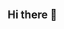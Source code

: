 ## Hi there 👋

<!--
**tuhinkole/tuhinkole** is a ✨ _special_ ✨ repository because its `README.md` (this file) appears on your GitHub profile.

Here are some ideas to get you started:

- 🔭 I’m currently working on ...


- 🌱 I’m currently learning ...



- 👯 I’m looking to collaborate on ...
- 🤔 I’m looking for help with ...
- 💬 Ask me about ...


- 📫 How to reach me: ...


- ⚡ Fun fact: ...
-->
